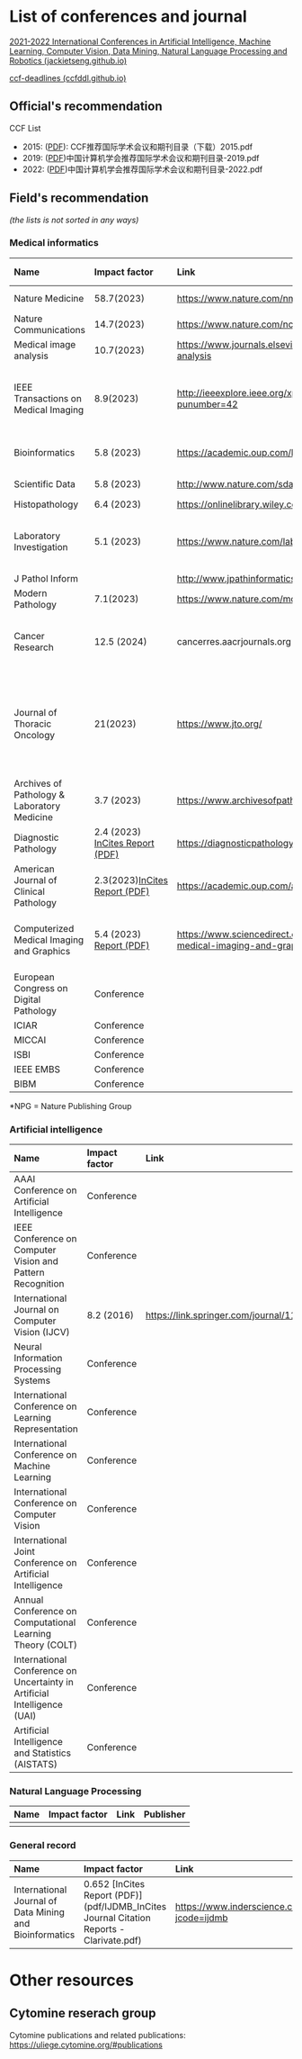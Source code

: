 # List of conferences and journal

[2021-2022 International Conferences in Artificial Intelligence, Machine Learning, Computer Vision, Data Mining, Natural Language Processing and Robotics (jackietseng.github.io)](https://jackietseng.github.io/conference_call_for_paper/conferences.html)

[ccf-deadlines (ccfddl.github.io)](https://ccfddl.github.io/)

## Official's recommendation

CCF List

- 2015: ([PDF](https://github.com/NIUYI0511/Chenli_group_wiki/blob/main/docs/Academic/pdf/CCF推荐国际学术会议和期刊目录（下载）.pdf)): CCF推荐国际学术会议和期刊目录（下载）2015.pdf
- 2019: ([PDF](https://github.com/NIUYI0511/Chenli_group_wiki/blob/main/docs/Academic/pdf/中国计算机学会推荐国际学术会议和期刊目录-2019.pdf))中国计算机学会推荐国际学术会议和期刊目录-2019.pdf
- 2022: ([PDF](https://github.com/NIUYI0511/Chenli_group_wiki/blob/main/docs/Academic/pdf/中国计算机学会推荐国际学术会议和期刊目录-2022.pdf))中国计算机学会推荐国际学术会议和期刊目录-2022.pdf

## Field's recommendation

*(the lists is not sorted in any ways)*

### Medical informatics

| Name                                        | Impact factor                                                | Link                                                         | Publisher                                                    | Feature papers                               |
| :------------------------------------------ | :----------------------------------------------------------- | :----------------------------------------------------------- | :----------------------------------------------------------- | :------------------------------------------- |
| Nature Medicine                             | 58.7(2023)                                                   | https://www.nature.com/nm                                    | Springer Nature                                              |                                              |
| Nature Communications                       | 14.7(2023)                                                   | https://www.nature.com/ncomms                                | Springer Nature                                              |                                              |
| Medical image analysis                      | 10.7(2023)                                                   | https://www.journals.elsevier.com/medical-image-analysis     | Elsevier                                                     |                                              |
| IEEE Transactions on Medical Imaging        | 8.9(2023)                                                    | http://ieeexplore.ieee.org/xpl/RecentIssue.jsp?punumber=42   | Institute of Electrical and Electronics Engineers Inc.       |                                              |
| Bioinformatics                              | 5.8 (2023)                                                   | https://academic.oup.com/bioinformatics                      | Oxfort University Press                                      | Cytomine                                     |
| Scientific Data                             | 5.8 (2023)                                                   | http://www.nature.com/sdata/                                 | Springer Nature                                              |                                              |
| Histopathology                              | 6.4 (2023)                                                   | https://onlinelibrary.wiley.com/journal/13652559             | Wiley                                                        |                                              |
| Laboratory Investigation                    | 5.1 (2023)                                                   | https://www.nature.com/labinvest/                            | NPG                                                          | Genetype-Phenotyp association (David Gutman) |
| J Pathol Inform                             |                                                              | http://www.jpathinformatics.org/                             |                                                              | OpenSlide                                    |
| Modern Pathology                            | 7.1(2023)                                                    | https://www.nature.com/modpathol/                            | NPG                                                          |                                              |
| Cancer Research                             | 12.5 (2024)                                                  | cancerres.aacrjournals.org                                   | AACR (American Association for Cancer Research)              | Radiomics.io                                 |
| Journal of Thoracic Oncology                | 21(2023)                                                     | https://www.jto.org/                                         | JTO / IASLC**Note: we have read access to this journal until the end of 2019** |                                              |
| Archives of Pathology & Laboratory Medicine | 3.7 (2023)                                                   | https://www.archivesofpathology.org/loi/arpa                 | College of American Pathologists (CAP)                       | White papers on WSIs                         |
| Diagnostic Pathology                        | 2.4 (2023) [InCites Report (PDF)](https://github.com/NIUYI0511/Chenli_group_wiki/blob/main/docs/Academic/pdf/diagnostic-pathology-incites.pdf) | https://diagnosticpathology.biomedcentral.com/               | BMC                                                          | Cytomine                                     |
| American Journal of Clinical Pathology      | 2.3(2023)[InCites Report (PDF)](https://github.com/NIUYI0511/Chenli_group_wiki/blob/main/docs/Academic/pdf/American-Journal-of-Clinical-Pathology.pdf) | https://academic.oup.com/ajcp                                | Oxford                                                       |                                              |
| Computerized Medical Imaging and Graphics   | 5.4 (2023)  [Report (PDF)](https://github.com/NIUYI0511/Chenli_group_wiki/blob/main/docs/Academic/pdf/Computerized-medical.pdf)     | https://www.sciencedirect.com/journal/computerized-medical-imaging-and-graphics | ELSEVIER                                                     | - Spacial issue on patch-based techniques    |
| European Congress on Digital Pathology      | Conference                                                   |                                                              |                                                              |                                              |
| ICIAR                                       | Conference                                                   |                                                              |                                                              |                                              |
| MICCAI                                      | Conference                                                   |                                                              |                                                              |                                              |
| ISBI                                        | Conference                                                   |                                                              |                                                              |                                              |
| IEEE EMBS                                   | Conference                                                   |                                                              |                                                              |                                              |
| BIBM                                        | Conference                                                   |                                                              |                                                              |                                              |

*NPG = Nature Publishing Group

### Artificial intelligence

| Name                                                         | Impact factor | Link                                    | Publisher       |
| :----------------------------------------------------------- | :------------ | :-------------------------------------- | :-------------- |
| AAAI Conference on Artificial Intelligence                   | Conference    |                                         | AAAI            |
| IEEE Conference on Computer Vision and Pattern Recognition   | Conference    |                                         | IEEE            |
| International Journal on Computer Vision (IJCV)              | 8.2 (2016)    | https://link.springer.com/journal/11263 | Springer        |
| Neural Information Processing Systems                        | Conference    |                                         | MIT Press       |
| International Conference on Learning Representation          | Conference    |                                         | ICLR            |
| International Conference on Machine Learning                 | Conference    |                                         | ACM             |
| International Conference on Computer Vision                  | Conference    |                                         | IEEE            |
| International Joint Conference on Artificial Intelligence    | Conference    |                                         | Morgan Kaufmann |
| Annual Conference on Computational Learning Theory (COLT)    | Conference    |                                         | Springer        |
| International Conference on Uncertainty in Artificial Intelligence (UAI) | Conference    |                                         | AUAI            |
| Artificial Intelligence and Statistics (AISTATS)             | Conference    |                                         | JMLR            |

### Natural Language Processing

| Name | Impact factor | Link | Publisher |
| :--- | :------------ | :--- | :-------- |
|      |               |      |           |

### General record

| Name                                                    | Impact factor                                                | Link                                               | Publisher     |
| :------------------------------------------------------ | :----------------------------------------------------------- | :------------------------------------------------- | :------------ |
| International Journal of Data Mining and Bioinformatics | 0.652 [InCites Report (PDF)](pdf/IJDMB_InCites Journal Citation Reports - Clarivate.pdf) | https://www.inderscience.com/jhome.php?jcode=ijdmb | Inder Science |

# Other resources

## Cytomine reserach group

Cytomine publications and related publications: https://uliege.cytomine.org/#publications

